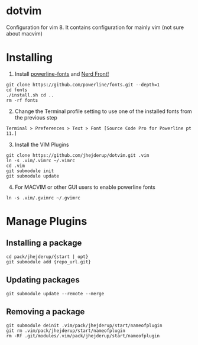 # dotvim

Configuration for vim 8. It contains configuration for mainly vim (not
sure about macvim)

# Installing

1. Install [powerline-fonts](https://github.com/powerline/fonts) and [Nerd
   Front!](https://github.com/ryanoasis/nerd-fonts#font-installation)

```
git clone https://github.com/powerline/fonts.git --depth=1
cd fonts
./install.sh cd ..
rm -rf fonts
```

2. Change the Terminal profile setting to use one of the installed fonts from
   the previous step
```
Terminal > Preferences > Text > Font [Source Code Pro for Powerline pt 11.]
```

3. Install the VIM Plugins

```
git clone https://github.com/jhejderup/dotvim.git .vim
ln -s .vim/.vimrc ~/.vimrc
cd .vim
git submodule init
git submodule update
```

4. For MACVIM or other GUI users to enable powerline fonts

```
ln -s .vim/.gvimrc ~/.gvimrc
```
# Manage Plugins

## Installing a package

```
cd pack/jhejderup/{start | opt}
git submodule add {repo_url.git}
```

## Updating packages

```
git submodule update --remote --merge
```

## Removing a package

```
git submodule deinit .vim/pack/jhejderup/start/nameofplugin
git rm .vim/pack/jhejderup/start/nameofplugin
rm -Rf .git/modules/.vim/pack/jhejderup/start/nameofplugin
```
